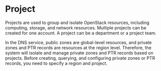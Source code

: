# Project<a name="en-us_topic_0070518924"></a>

Projects are used to group and isolate OpenStack resources, including computing, storage, and network resources. Multiple projects can be created for one account. A project can be a department or a project team.

In the DNS service, public zones are global-level resources, and private zones and PTR records are resources at the region level. Therefore, the system will isolate and manage private zones and PTR records based on projects. Before creating, querying, and configuring private zones or PTR records, you need to specify a region and project.

